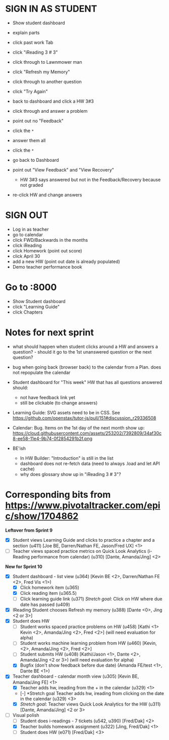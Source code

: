 
# SIGN IN AS STUDENT

- Show student dashboard
- explain parts
- click past work Tab
- click "iReading 3 # 3"
- click through to Lawnmower man
- click "Refresh my Memory"
- click through to another question
- click "Try Again"

- back to dashboard and click a HW 3#3
- click through and answer a problem
- point out no "Feedback"
- click the `*`
- answer them all 
- click the `*`

- go back to Dashboard
- point out "View Feedback" and "View Recovery"
  - HW 3#3 says answered but not in the Feedback/Recovery because not graded
- re-click HW and change answers


# SIGN OUT

- Log in as teacher
- go to calendar
- click FWD/Backwards in the months
- click iReading
- click Homework (point out score)
- click April 30
- add a new HW (point out date is already populated)
- Demo teacher performance book


# Go to :8000

- Show Student dashboard
- click "Learning Guide"
- click Chapters



# Notes for next sprint

- what should happen when student clicks around a HW and answers a question? - should it go to the 1st unanswered question or the next question?
- bug when going back (browser back) to the calendar from a Plan. does not repopulate the calendar
- Student dashboard for "This week" HW that has all questions answered should:
  - not have feedback link yet
  - still be clickable (to change answers)
- Learning Guide: SVG assets need to be in CSS. See https://github.com/openstax/tutor-js/pull/151#discussion_r29336508
- Calendar: Bug. Items on the 1st day of the next month show up: https://cloud.githubusercontent.com/assets/253202/7392809/34af30c8-ee58-11e4-9b74-0f2854291b2f.png

- BE'ish
  - In HW Builder: "Introduction" is still in the list
  - dashboard does not re-fetch data (need to always .load and let API cache)
  - why does glossary show up in "iReading 3 # 3"?


# Corresponding bits from https://www.pivotaltracker.com/epic/show/1704862

**Leftover from Sprint 9**
- [x] Student views Learning Guide and clicks to practice a chapter and a section (u411) [Joe BE, Darren/Nathan FE, Jason/Fred UX] <1> 
- [ ] Teacher views spaced practice metrics on Quick Look Analytics (i-Reading performance from calendar) (u310) [Dante, Amanda/Jing] <2> 

**New for Sprint 10**
- [x] Student dashboard - list view (u364) [Kevin BE <2>, Darren/Nathan FE <2>, Fred Vis <1>)
  - [x] Click homework item (u365)
  - [x] Click reading item (u365.5)
  - [ ] Click learning guide link (u371)
  *Stretch goal*: Click on HW where due date has passed (u409)
- [x] IReading Student chooses Refresh my memory (u388) [Dante <0>, Jing <2 or 3>] 
- [x] Student does HW
  - [ ] Student works spaced practice problems on HW (u458)  [Kathi <1> Kevin <2>, Amanda/Jing <2>, Fred <2>]  (will need evaluation for alpha)
  - [ ] Student works machine learning problem from HW (u460) [Kevin, <2>, Amanda/Jing <2>, Fred <2>]
  - [ ] Student submits HW (u408) [Kathi/Jason <1>, Dante <2>, Amanda/Jing <2 or 3>) (will need evaluation for alpha)
  - [x] Bugfix (don't show feedback before due date) (Amanda FE/test <1>, Dante BE <1>)
- [x] Teacher dashboard - calendar month view (u305) [Kevin BE, Amanda/Jing FE] <1>
  - [x] Teacher adds hw, ireading from the + in the calendar (u329) <1>
  - [-] *Stretch goal Teacher adds hw, ireading from clicking on the date in the calendar (u329) <3>
  - [x] *Stretch goal*: Teacher views Quick Look Analytics for the HW (u311) [Dante, Amanda/Jing] <2 or 3>
- [ ] Visual polish
  - [ ] Student does i-readings - 7 tickets (u542, u390) [Fred/Dak] <2>
  - [x] Teacher builds homework assignment  (u322)  [Jing, Fred/Dak] <1>
  - [ ] Student does HW (e071)  [Fred/Dak] <3>
